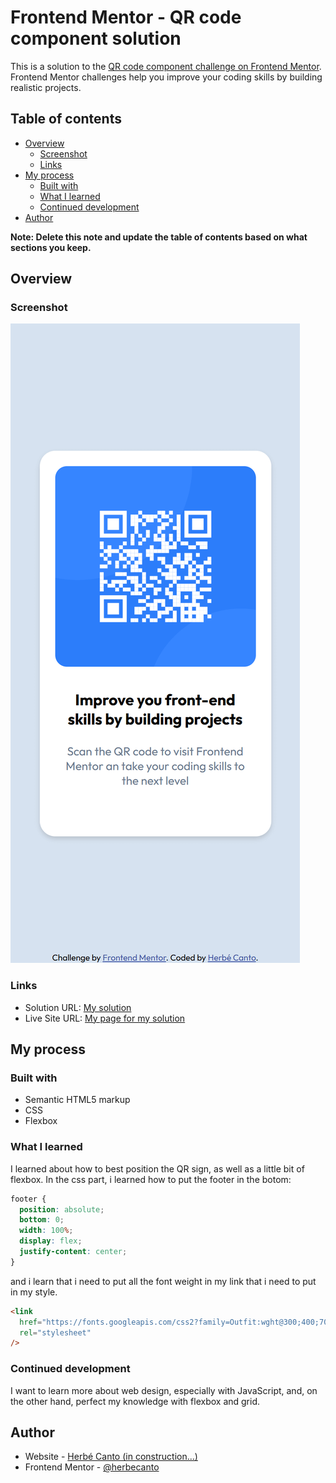 # Frontend Mentor - QR code component solution

This is a solution to the [QR code component challenge on Frontend Mentor](https://www.frontendmentor.io/challenges/qr-code-component-iux_sIO_H). Frontend Mentor challenges help you improve your coding skills by building realistic projects.

## Table of contents

- [Overview](#overview)
  - [Screenshot](#screenshot)
  - [Links](#links)
- [My process](#my-process)
  - [Built with](#built-with)
  - [What I learned](#what-i-learned)
  - [Continued development](#continued-development)
- [Author](#author)

**Note: Delete this note and update the table of contents based on what sections you keep.**

## Overview

### Screenshot

![](./images/screenshot.png)

### Links

- Solution URL: [My solution](https://your-solution-url.com)
- Live Site URL: [My page for my solution](https://herbecanto.github.io/QR-Code-Component)

## My process

### Built with

- Semantic HTML5 markup
- CSS
- Flexbox

### What I learned

I learned about how to best position the QR sign, as well as a little bit of flexbox.
In the css part, i learned how to put the footer in the botom:

```css
footer {
  position: absolute;
  bottom: 0;
  width: 100%;
  display: flex;
  justify-content: center;
}
```

and i learn that i need to put all the font weight in my link that i need to put in my style.

```html
<link
  href="https://fonts.googleapis.com/css2?family=Outfit:wght@300;400;700&display=swap"
  rel="stylesheet"
/>
```

### Continued development

I want to learn more about web design, especially with JavaScript, and, on the other hand, perfect my knowledge with flexbox and grid.

## Author

- Website - [Herbé Canto (in construction...)](https://herbecanto.github.io/)
- Frontend Mentor - [@herbecanto](https://www.frontendmentor.io/profile/herbecanto)
